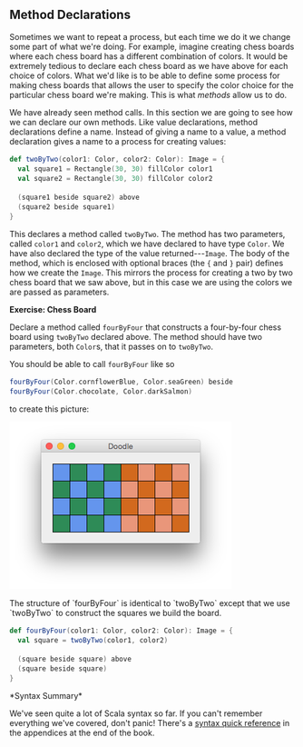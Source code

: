 ## Method Declarations

Sometimes we want to repeat a process,
but each time we do it we change some part of what we're doing.
For example, imagine creating chess boards where each chess board
has a different combination of colors.
It would be extremely tedious to declare each chess board
as we have above for each choice of colors.
What we'd like is to be able to define
some process for making chess boards that
allows the user to specify the color choice
for the particular chess board we're making.
This is what *methods* allow us to do.

We have already seen method calls.
In this section we are going to see how we can declare our own methods.
Like value declarations, method declarations define a name.
Instead of giving a name to a value,
a method declaration gives a name to a process for creating values:

~~~ scala
def twoByTwo(color1: Color, color2: Color): Image = {
  val square1 = Rectangle(30, 30) fillColor color1
  val square2 = Rectangle(30, 30) fillColor color2

  (square1 beside square2) above
  (square2 beside square1)
}
~~~

This declares a method called `twoByTwo`.
The method has two parameters, called `color1` and `color2`,
which we have declared to have type `Color`.
We have also declared the type of the value returned---`Image`.
The body of the method, which is enclosed with optional braces
(the `{` and `}` pair) defines how we create the `Image`.
This mirrors the process for creating a two by two chess board that we saw above,
but in this case we are using the colors we are passed as parameters.

**Exercise: Chess Board**

Declare a method called `fourByFour` that constructs a four-by-four
chess board using `twoByTwo` declared above.
The method should have two parameters, both `Color`s,
that it passes on to `twoByTwo`.

You should be able to call `fourByFour` like so

~~~ scala
fourByFour(Color.cornflowerBlue, Color.seaGreen) beside
fourByFour(Color.chocolate, Color.darkSalmon)
~~~

to create this picture:

![Two Chessboards](src/pages/declarations/two-chessboards.png)

<div class="solution">
The structure of `fourByFour` is identical to `twoByTwo`
except that we use `twoByTwo` to construct the squares we build the board.

~~~ scala
def fourByFour(color1: Color, color2: Color): Image = {
  val square = twoByTwo(color1, color2)

  (square beside square) above
  (square beside square)
}
~~~
</div>

<div class="callout callout-info">
*Syntax Summary*

We've seen quite a lot of Scala syntax so far.
If you can't remember everything we've covered, don't panic!
There's a [syntax quick reference](#syntax-quick-reference)
in the appendices at the end of the book.
</div>